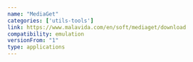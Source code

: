 ```yaml
---
name: "MediaGet"
categories: ['utils-tools']
link: https://www.malavida.com/en/soft/mediaget/download
compatibility: emulation
versionFrom: "1"
type: applications
---
```


